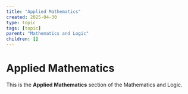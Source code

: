 ```yaml
---
title: "Applied Mathematics"
created: 2025-04-30
type: topic
tags: [topic]
parent: "Mathematics and Logic"
children: []
---
```


# Applied Mathematics

This is the **Applied Mathematics** section of the Mathematics and Logic.

